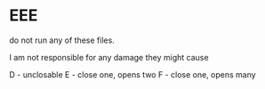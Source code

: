 # EEE
do not run any of these files.

I am not responsible for any damage they might cause

D - unclosable
E - close one, opens two
F - close one, opens many
